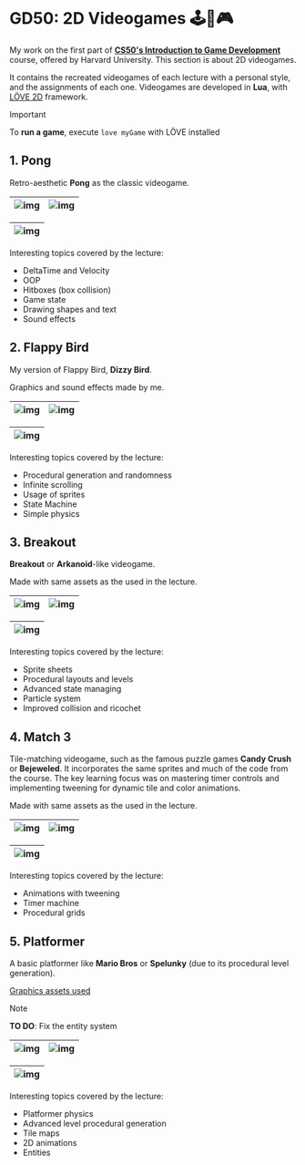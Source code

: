 # GD50: 2D Videogames 🕹️👾🎮

My work on the first part of [**CS50's Introduction to Game Development**](https://www.edx.org/learn/game-development/harvard-university-cs50-s-introduction-to-game-development) course, offered by Harvard University. This section is about 2D videogames.  

It contains the recreated videogames of each lecture with a personal style, and the assignments of each one. Videogames are developed in **Lua**, with [LÖVE 2D](https://github.com/love2d/love) framework.  

> [!IMPORTANT]  
> To **run a game**, execute `love myGame` with LÖVE installed

## 1. Pong

Retro-aesthetic **Pong** as the classic videogame.  

| ![img](games/myPong/img/pong1.png)|![img](games/myPong/img/pong2.png) |
|---|---|

| ![img](games/myPong/img/pong3.png) |
| -- |  

Interesting topics covered by the lecture:
- DeltaTime and Velocity
- OOP
- Hitboxes (box collision)
- Game state
- Drawing shapes and text
- Sound effects 

## 2. Flappy Bird

My version of Flappy Bird, **Dizzy Bird**.  

Graphics and sound effects made by me.  

| ![img](games/myFlappyBird/img/dizzyBird1.png)|![img](games/myFlappyBird/img/dizzyBird3.png) |
|---|---|

| ![img](games/myFlappyBird/img/dizzyBird2.png) |
|--| 

Interesting topics covered by the lecture:
- Procedural generation and randomness
- Infinite scrolling
- Usage of sprites
- State Machine
- Simple physics

## 3. Breakout

**Breakout** or **Arkanoid**-like videogame.  

Made with same assets as the used in the lecture.

| ![img](games/myBreakout/img/breakout1.png) |![img](games/myBreakout/img/breakout2.png) |
|---|---|

| ![img](games/myBreakout/img/breakout3.png) |
|--| 

Interesting topics covered by the lecture:
- Sprite sheets
- Procedural layouts and levels
- Advanced state managing
- Particle system
- Improved collision and ricochet 

## 4. Match 3

Tile-matching videogame, such as the famous puzzle games **Candy Crush** or **Bejeweled**. It incorporates the same sprites and much of the code from the course. The key learning focus was on mastering timer controls and implementing tweening for dynamic tile and color animations.  

Made with same assets as the used in the lecture.

| ![img](games/myMatch3/img/match3_1.png) |![img](games/myMatch3/img/match3_2.png) |
|---|---|

| ![img](games/myMatch3/img/match3_3.png) |
|--| 

Interesting topics covered by the lecture:
- Animations with tweening
- Timer machine
- Procedural grids

## 5. Platformer

A basic platformer like **Mario Bros** or **Spelunky** (due to its procedural level generation).  

[Graphics assets used](https://opengameart.org/content/pixel-platformer-0)  

> [!NOTE]
> **TO DO**: Fix the entity system

| ![img](games/myMarioBros/img/alien_bros1.png) |![img](games/myMarioBros/img/alien_bros3.png) |
|---|---|

| ![img](games/myMarioBros/img/alien_bros2.png) |
|--| 

Interesting topics covered by the lecture:
- Platformer physics
- Advanced level procedural generation
- Tile maps
- 2D animations
- Entities